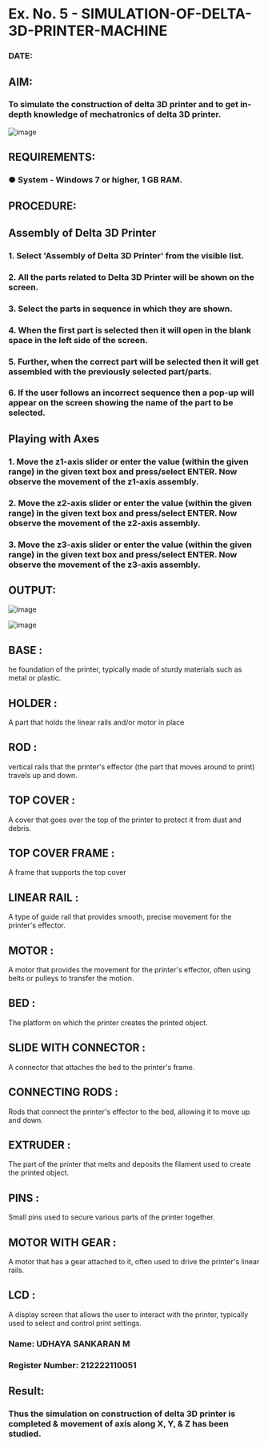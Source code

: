 # Ex. No. 5 - SIMULATION-OF-DELTA-3D-PRINTER-MACHINE

### DATE: 
## AIM:
### To simulate the construction of delta 3D printer and to get in-depth knowledge of mechatronics of delta 3D printer.

![image](https://github.com/Sellakumar1987/Ex.-No.-5---SIMULATION-OF-DELTA-3D-PRINTER-MACHINE/assets/113594316/c784471e-098f-456d-9c1b-e9f0ce56cc9b)

## REQUIREMENTS:
### ●	System - Windows 7 or higher, 1 GB RAM.

## PROCEDURE:

## Assembly of Delta 3D Printer
### 1.	Select 'Assembly of Delta 3D Printer' from the visible list.
### 2.	All the parts related to Delta 3D Printer will be shown on the screen.
### 3.	Select the parts in sequence in which they are shown.
### 4.	When the first part is selected then it will open in the blank space in the left side of the screen.
### 5.	Further, when the correct part will be selected then it will get assembled with the previously selected part/parts.
### 6.	If the user follows an incorrect sequence then a pop-up will appear on the screen showing the name of the part to be selected.

## Playing with Axes
### 1.	Move the z1-axis slider or enter the value (within the given range) in the given text box and press/select ENTER. Now observe the movement of the z1-axis assembly.
### 2.	Move the z2-axis slider or enter the value (within the given range) in the given text box and press/select ENTER. Now observe the movement of the z2-axis assembly.
### 3.	Move the z3-axis slider or enter the value (within the given range) in the given text box and press/select ENTER. Now observe the movement of the z3-axis assembly.

## OUTPUT:
![image](https://github.com/Sellakumar1987/Ex.-No.-5---SIMULATION-OF-DELTA-3D-PRINTER-MACHINE/assets/113594316/10304caa-3e0f-4c4a-bd73-3cadb477a64b)

![image](https://github.com/Sellakumar1987/Ex.-No.-5---SIMULATION-OF-DELTA-3D-PRINTER-MACHINE/assets/113594316/1f3e6b6d-0724-41dc-b7d2-15516060d066)

## BASE :
he foundation of the printer, typically made of sturdy materials such as metal or plastic.
## HOLDER :
A part that holds the linear rails and/or motor in place
## ROD :
vertical rails that the printer's effector (the part that moves around to print) travels up and down.
## TOP COVER :
A cover that goes over the top of the printer to protect it from dust and debris.
## TOP COVER FRAME :
A frame that supports the top cover
## LINEAR RAIL :
A type of guide rail that provides smooth, precise movement for the printer's effector.
## MOTOR :
A motor that provides the movement for the printer's effector, often using belts or pulleys to transfer the motion.
## BED :
The platform on which the printer creates the printed object.
## SLIDE WITH CONNECTOR :
A connector that attaches the bed to the printer's frame.
## CONNECTING RODS :
Rods that connect the printer's effector to the bed, allowing it to move up and down.
## EXTRUDER :
The part of the printer that melts and deposits the filament used to create the printed object.
## PINS :
Small pins used to secure various parts of the printer together.
## MOTOR WITH GEAR :
A motor that has a gear attached to it, often used to drive the printer's linear rails.
## LCD :
A display screen that allows the user to interact with the printer, typically used to select and control print settings.

### Name: UDHAYA SANKARAN M 
### Register Number: 212222110051

## Result: 
### Thus the simulation on construction of delta 3D printer is completed & movement of axis along X, Y, & Z has been studied.
